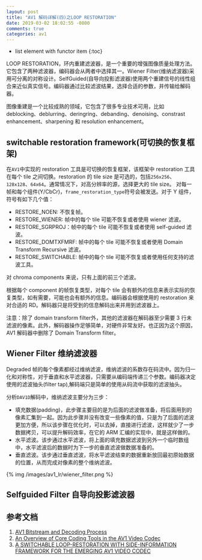 ```yaml
---
layout: post
title: "AV1 解码详解(四)之LOOP RESTORATION"
date: 2019-03-02 18:02:55 -0800
comments: true
categories: av1
---
```


* list element with functor item
{:toc}

LOOP RESTORATION，环内重建滤波器，是一个重要的增强图像质量处理方法。它包含了两种滤波器，编码器会从两者中选择其一。Wiener Filter(维纳滤波器)采用可分离的对称设计。SelfGuided(自导向投影滤波器)使用两个重建信号的线性组合来近似真实信号。编码器通过比较滤波结果，选择合适的参数，并传输给解码器。  

<!--more-->

图像重建是一个比较成熟的领域，它包含了很多专业技术可用，比如 deblocking、deblurring、deringring、debanding、denoising、constrast enhancement、sharpening 和 resolution enhancement。

## switchable restoration framework(可切换的恢复框架)

在`AV1`中实现的 restoration 工具是可切换的恢复框架，该框架中 restoration 工具在每个 tile 之间切换。restoration 的 tile size 是可选的，包括`256x256`、`128x128`、`64x64`。通常情况下，对高分辨率的源，选择更大的 tile size。
对每一帧和每个组件(Y/CbCr)，`frame_restoration_type`符号会被发送。对于 Y 组件，符号有如下几个值：

* RESTORE_NOEN: 不恢复帧。
* RESTORE_WIENER: 帧中的每个 tile 可能不恢复或者使用 wiener 滤波。
* RESTORE_SGRPROJ：帧中的每个 tile 可能不恢复或者使用 self-guided 滤波。
* RESTORE_DOMTXFMRF: 帧中的每个 tile 可能不恢复或者使用 Domain Transform Recursive 滤波。
* RESTORE_SWITCHABLE: 帧中的每个 tile 可能不恢复或者使用任何支持的滤波工具。

对 chroma components 来说，只有上面的前三个滤波。

根据每个 component 的帧恢复类型，对每个 tile 会有额外的信息来表示实际的恢复类型，如有需要，可能也会有额外的信息。编码器会根据使用的 restoration 来对合适的 RD。解码器只是将受到的信息解码出来并用到滤波器上。

注意：除了 domain transform filter外，其他的滤波器在解码器至少需要 3 行未滤波的像素。此外，解码器操作足够简单，对硬件非常友好。也正因为这个原因，AV1 解码器中删除了 Domain Transform filter。

## Wiener Filter 维纳滤波器

Degraded 帧的每个像素都经过维纳滤波，维纳滤波的系数存在码流中。因为归一化和对称性，对于垂直和水平滤波器，只需要从编码端传递三个参数。编码器决定使用的滤波抽头(filter tap),解码端只是简单的使用从码流中获取的滤波抽头。

分析`DAV1D`解码中，维纳滤波主要分为三步：

* 填充数据(padding)，此步骤主要目的是为后面的滤波做准备，将后面用到的像素汇集到一起。因为此步骤并没有改变一些像素的值，只是为了后面的滤波更加方便，所以该步骤在优化时，可以去掉，直接进行滤波，这样就少了一步数据拷贝，可以提升解码效率，在它的 ARM 汇编的实现中，就是这样做的。
* 水平滤波。该步通过水平滤波，将上面的填充数据滤波到另外一个临时数组中，水平滤波后的数据时为下一步的垂直滤波做数据准备的。
* 垂直滤波。该步通过垂直滤波，将水平滤波结束的数据重新放回最初原始数据的位置，从而完成对像素的整个维纳滤波。 

{% img /images/av1_lr/wiener_filter.png %}

## Selfguided Filter 自导向投影滤波器

## 参考文档

1. [AV1 Bitstream and Decoding Process](https://aomediacodec.github.io/av1-spec/av1-spec.pdf)
2. [An Overview of Core Coding Tools in the AV1 Video Codec](https://jmvalin.ca/papers/AV1_tools.pdf)
3. [A SWITCHABLE LOOP-RESTORATION WITH SIDE-INFORMATION FRAMEWORK FOR THE EMERGING AV1 VIDEO CODEC](https://static1.squarespace.com/static/56ac12221f40397fbfd21993/t/59cf3d9a2278e777855714bb/1506753947391/0000265.pdf)  

